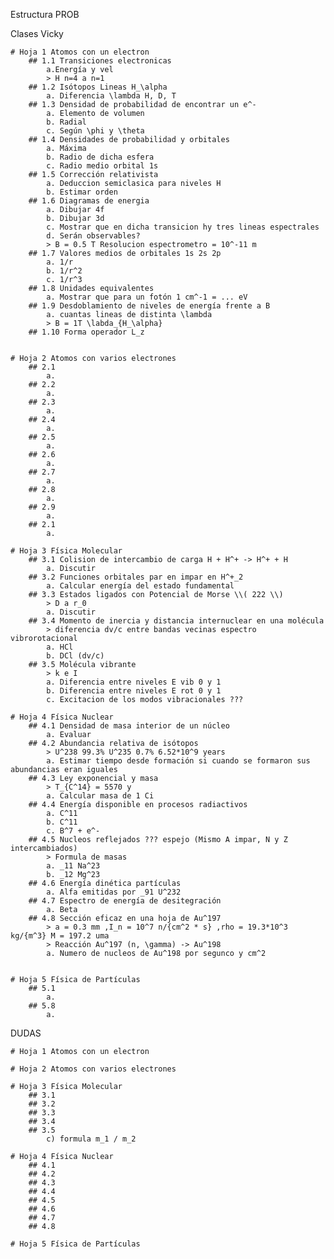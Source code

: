 Estructura PROB






Clases Vicky

    # Hoja 1 Atomos con un electron
        ## 1.1 Transiciones electronicas
            a.Energía y vel
            > H n=4 a n=1
        ## 1.2 Isótopos Lineas H_\alpha
            a. Diferencia \lambda H, D, T
        ## 1.3 Densidad de probabilidad de encontrar un e^-
            a. Elemento de volumen
            b. Radial
            c. Según \phi y \theta
        ## 1.4 Densidades de probabilidad y orbitales
            a. Máxima
            b. Radio de dicha esfera
            c. Radio medio orbital 1s
        ## 1.5 Corrección relativista
            a. Deduccion semiclasica para niveles H
            b. Estimar orden
        ## 1.6 Diagramas de energia
            a. Dibujar 4f
            b. Dibujar 3d
            c. Mostrar que en dicha transicion hy tres lineas espectrales
            d. Serán observables?
            > B = 0.5 T Resolucion espectrometro = 10^-11 m
        ## 1.7 Valores medios de orbitales 1s 2s 2p
            a. 1/r
            b. 1/r^2
            c. 1/r^3
        ## 1.8 Unidades equivalentes
            a. Mostrar que para un fotón 1 cm^-1 = ... eV
        ## 1.9 Desdoblamiento de niveles de energía frente a B
            a. cuantas lineas de distinta \lambda
            > B = 1T \labda_{H_\alpha}
        ## 1.10 Forma operador L_z


    # Hoja 2 Atomos con varios electrones
        ## 2.1
            a.
        ## 2.2
            a.
        ## 2.3
            a.
        ## 2.4
            a.
        ## 2.5
            a.
        ## 2.6
            a.
        ## 2.7
            a.
        ## 2.8
            a.
        ## 2.9
            a.
        ## 2.1
            a.

    # Hoja 3 Física Molecular
        ## 3.1 Colision de intercambio de carga H + H^+ -> H^+ + H
            a. Discutir
        ## 3.2 Funciones orbitales par en impar en H^+_2
            a. Calcular energía del estado fundamental
        ## 3.3 Estados ligados con Potencial de Morse \\( 222 \\)
            > D a r_0
            a. Discutir
        ## 3.4 Momento de inercia y distancia internuclear en una molécula
            > diferencia dv/c entre bandas vecinas espectro vibrorotacional
            a. HCl
            b. DCl (dv/c)
        ## 3.5 Molécula vibrante
            > k e I
            a. Diferencia entre niveles E vib 0 y 1
            b. Diferencia entre niveles E rot 0 y 1
            c. Excitacion de los modos vibracionales ???

    # Hoja 4 Física Nuclear
        ## 4.1 Densidad de masa interior de un núcleo
            a. Evaluar
        ## 4.2 Abundancia relativa de isótopos
            > U^238 99.3% U^235 0.7% 6.52*10^9 years
            a. Estimar tiempo desde formación si cuando se formaron sus abundancias eran iguales
        ## 4.3 Ley exponencial y masa
            > T_{C^14} = 5570 y
            a. Calcular masa de 1 Ci
        ## 4.4 Energía disponible en procesos radiactivos
            a. C^11
            b. C^11
            c. B^7 + e^-
        ## 4.5 Nucleos reflejados ??? espejo (Mismo A impar, N y Z intercambiados)
            > Formula de masas
            a. _11 Na^23
            b. _12 Mg^23
        ## 4.6 Energía dinética partículas
            a. Alfa emitidas por _91 U^232
        ## 4.7 Espectro de energía de desitegración
            a. Beta
        ## 4.8 Sección eficaz en una hoja de Au^197
            > a = 0.3 mm ,I_n = 10^7 n/{cm^2 * s} ,rho = 19.3*10^3 kg/{m^3} M = 197.2 uma
            > Reacción Au^197 (n, \gamma) -> Au^198
            a. Numero de nucleos de Au^198 por segunco y cm^2


    # Hoja 5 Física de Partículas
        ## 5.1
            a.
        ## 5.8
            a.


DUDAS

    # Hoja 1 Atomos con un electron

    # Hoja 2 Atomos con varios electrones

    # Hoja 3 Física Molecular
        ## 3.1
        ## 3.2
        ## 3.3
        ## 3.4
        ## 3.5
            c) formula m_1 / m_2

    # Hoja 4 Física Nuclear
        ## 4.1
        ## 4.2
        ## 4.3
        ## 4.4
        ## 4.5
        ## 4.6
        ## 4.7
        ## 4.8

    # Hoja 5 Física de Partículas
